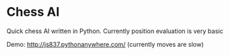 Chess AI
=====

Quick chess AI written in Python. Currently position evaluation is very basic


Demo: http://js837.pythonanywhere.com/
(currently moves are slow)
